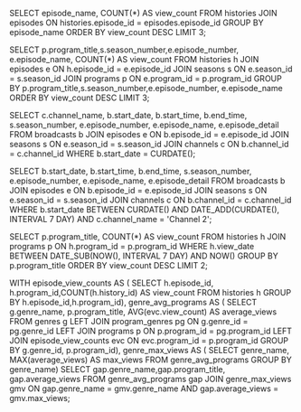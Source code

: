<!-- ステップ3
以下のデータを抽出するクエリを書いてください。 -->

<!-- よく見られているエピソードを知りたいです。エピソード視聴数トップ3のエピソードタイトルと視聴数を取得してください -->
SELECT episode_name, COUNT(*) AS view_count
FROM histories
JOIN episodes  ON histories.episode_id = episodes.episode_id
GROUP BY episode_name
ORDER BY view_count DESC
LIMIT 3;

<!-- よく見られているエピソードの番組情報やシーズン情報も合わせて知りたいです。エピソード視聴数トップ3の番組タイトル、シーズン数、エピソード数、エピソードタイトル、視聴数を取得してください -->
SELECT p.program_title,s.season_number,e.episode_number, e.episode_name, COUNT(*) AS view_count
FROM histories h
JOIN episodes  e ON h.episode_id = e.episode_id
JOIN seasons s ON e.season_id = s.season_id
JOIN programs p ON e.program_id = p.program_id
GROUP BY p.program_title,s.season_number,e.episode_number, e.episode_name
ORDER BY view_count DESC
LIMIT 3;


<!-- 本日の番組表を表示するために、本日、どのチャンネルの、何時から、何の番組が放送されるのかを知りたいです。本日放送される全ての番組に対して、チャンネル名、放送開始時刻(日付+時間)、放送終了時刻、シーズン数、エピソード数、エピソードタイトル、エピソード詳細を取得してください。なお、番組の開始時刻が本日のものを本日方法される番組とみなすものとします -->
SELECT c.channel_name, b.start_date, b.start_time, b.end_time, s.season_number, e.episode_number, e.episode_name, e.episode_detail
FROM broadcasts b
JOIN episodes e ON b.episode_id = e.episode_id
JOIN seasons s ON e.season_id = s.season_id
JOIN channels c ON b.channel_id = c.channel_id
WHERE b.start_date = CURDATE();


<!-- ドラマというチャンネルがあったとして、ドラマのチャンネルの番組表を表示するために、本日から一週間分、何日の何時から何の番組が放送されるのかを知りたいです。ドラマのチャンネルに対して、放送開始時刻、放送終了時刻、シーズン数、エピソード数、エピソードタイトル、エピソード詳細を本日から一週間分取得してください -->
SELECT b.start_date, b.start_time, b.end_time, s.season_number, e.episode_number, e.episode_name, e.episode_detail
FROM broadcasts b
JOIN episodes e ON b.episode_id = e.episode_id
JOIN seasons s ON e.season_id = s.season_id
JOIN channels c ON b.channel_id = c.channel_id
WHERE b.start_date BETWEEN CURDATE() AND DATE_ADD(CURDATE(), INTERVAL 7 DAY)
AND c.channel_name = 'Channel 2';

<!-- (advanced) 直近一週間で最も見られた番組が知りたいです。直近一週間に放送された番組の中で、エピソード視聴数合計トップ2の番組に対して、番組タイトル、視聴数を取得してください -->
SELECT p.program_title, COUNT(*) AS view_count
FROM histories h
JOIN programs p ON h.program_id = p.program_id
WHERE h.view_date BETWEEN DATE_SUB(NOW(), INTERVAL 7 DAY) AND NOW()
GROUP BY p.program_title
ORDER BY view_count DESC
LIMIT 2;


<!-- (advanced) ジャンルごとの番組の視聴数ランキングを知りたいです。番組の視聴数ランキングはエピソードの平均視聴数ランキングとします。ジャンルごとに視聴数トップの番組に対して、ジャンル名、番組タイトル、エピソード平均視聴数を取得してください。 -->

WITH episode_view_counts AS (
SELECT h.episode_id, h.program_id,COUNT(h.history_id) AS view_count
FROM histories h
GROUP BY h.episode_id,h.program_id),
genre_avg_programs AS (
SELECT g.genre_name, p.program_title, AVG(evc.view_count) AS average_views
FROM genres g
LEFT JOIN program_genres pg ON g.genre_id = pg.genre_id
LEFT JOIN programs p ON p.program_id = pg.program_id
LEFT JOIN episode_view_counts evc ON evc.program_id = p.program_id
GROUP BY g.genre_id, p.program_id),
genre_max_views AS (
SELECT genre_name, MAX(average_views) AS max_views
FROM genre_avg_programs 
GROUP BY genre_name)
SELECT gap.genre_name,gap.program_title, gap.average_views
FROM genre_avg_programs gap
JOIN genre_max_views gmv ON gap.genre_name = gmv.genre_name AND gap.average_views = gmv.max_views;